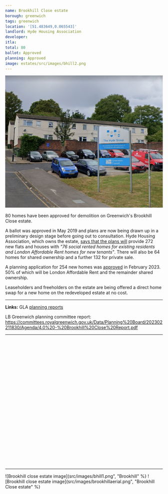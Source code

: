 ```yaml
---
name: Brookhill Close estate 
borough: greenwich
tags: greenwich
location: '[51.483649,0.065543]'
landlord: Hyde Housing Association
developer:
itla:
total: 80
ballot: Approved
planning: Approved
image: estates/src/images/bhill2.png
---
```

![Brookhill close estate image](src/images/bhill2.png)

80 homes have been approved for demolition on Greenwich's Brookhill Close estate.

A ballot was approved in May 2019 and plans are now being drawn up in a preliminary design stage before going out to consultation. Hyde Housing Association, which owns the estate, [says that the plans will](https://www.hyde-housing.co.uk/news/estate-regeneration/putting-resident-engagement-at-the-heart-of-regeneration/) provide 272 new flats and houses with _"76 social rented homes for existing residents and London Affordable Rent homes for new tenants"_. There will also be 64 homes for shared ownership and a further 132 for private sale.

A planning application for 254 new homes was [approved](https://committees.royalgreenwich.gov.uk/Data/Planning%20Board/202302211830/Agenda/4.0%20-%20Brookhill%20Close%20Report.pdf) in February 2023. 50% of which will be London Affordable Rent and the remainder shared ownership.

Leaseholders and freeholders on the estate are being offered a direct home swap for a new home on the redeveloped estate at no cost.

---

__Links:__ 
GLA [planning reports](https://planning.london.gov.uk/pr/s/planning-application/a0i4J000006cabPQAQ/20220377?tabset-c2f3b=2)

LB Greenwich planning committee report: <https://committees.royalgreenwich.gov.uk/Data/Planning%20Board/202302211830/Agenda/4.0%20-%20Brookhill%20Close%20Report.pdf>

---

<!------------THE CODE BELOW RENDERS THE MAP - DO NOT EDIT! ---------------------------->

<div id="map" style="width: 100%; height: 400px;"></div>

<script>
  var map = L.map('map').setView({{ location }}, 13);
  L.tileLayer('https://tile.openstreetmap.org/{z}/{x}/{y}.png', {
  maxZoom: 19,
attribution: '&copy; <a href="http://www.openstreetmap.org/copyright">OpenStreetMap</a>'
}).addTo(map);
var circle = L.circle({{ location }}, {
    color: 'red',
    fillColor: '#f03',
    fillOpacity: 0.5,
    radius: 500
}).addTo(map);
</script>

---

![Brookhill close estate image](src/images/bhill1.png", "Brookhill" %}
![Brookhill close estate image](src/images/brookhillaerial.png", "Brookhill Close estate" %}
